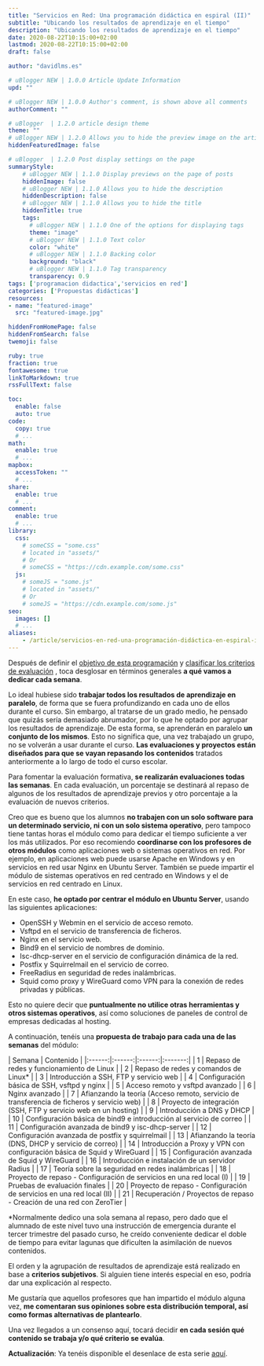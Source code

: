 ```yaml
---
title: "Servicios en Red: Una programación didáctica en espiral (II)"
subtitle: "Ubicando los resultados de aprendizaje en el tiempo"
description: "Ubicando los resultados de aprendizaje en el tiempo"
date: 2020-08-22T10:15:00+02:00
lastmod: 2020-08-22T10:15:00+02:00
draft: false

author: "davidlms.es"

# uBlogger NEW | 1.0.0 Article Update Information
upd: ""

# uBlogger NEW | 1.0.0 Author's comment, is shown above all comments
authorComment: ""

# uBlogger  | 1.2.0 article design theme
theme: ""
# uBlogger NEW | 1.2.0 Allows you to hide the preview image on the article page
hiddenFeaturedImage: false

# uBlogger  | 1.2.0 Post display settings on the page
summaryStyle:
    # uBlogger NEW | 1.1.0 Display previews on the page of posts
    hiddenImage: false
    # uBlogger NEW | 1.1.0 Allows you to hide the description
    hiddenDescription: false
    # uBlogger NEW | 1.1.0 Allows you to hide the title
    hiddenTitle: true
    tags:
      # uBlogger NEW | 1.1.0 One of the options for displaying tags
      theme: "image"
      # uBlogger NEW | 1.1.0 Text color
      color: "white"
      # uBlogger NEW | 1.1.0 Backing color
      background: "black"
      # uBlogger NEW | 1.1.0 Tag transparency
      transparency: 0.9
tags: ['programacion didactica','servicios en red']
categories: ['Propuestas didácticas']
resources:
- name: "featured-image"
  src: "featured-image.jpg"

hiddenFromHomePage: false
hiddenFromSearch: false
twemoji: false

ruby: true
fraction: true
fontawesome: true
linkToMarkdown: true
rssFullText: false

toc:
  enable: false
  auto: true
code:
  copy: true
  # ...
math:
  enable: true
  # ...
mapbox:
  accessToken: ""
  # ...
share:
  enable: true
  # ...
comment:
  enable: true
  # ...
library:
  css:
    # someCSS = "some.css"
    # located in "assets/"
    # Or
    # someCSS = "https://cdn.example.com/some.css"
  js:
    # someJS = "some.js"
    # located in "assets/"
    # Or
    # someJS = "https://cdn.example.com/some.js"
seo:
  images: []
  # ...
aliases:
    - /article/servicios-en-red-una-programación-didáctica-en-espiral-ii/
---
```

Después de definir el  [objetivo de esta programación](https://davidlms.com/article/girando-alrededor-del-aprendizaje-una-programaci%C3%B3n-did%C3%A1ctica-en-espiral/)  y  [clasificar los criterios de evaluación](https://davidlms.com/article/servicios-en-red-una-programaci%C3%B3n-did%C3%A1ctica-en-espiral/) , toca desglosar en términos generales **a qué vamos a dedicar cada semana**.

Lo ideal hubiese sido **trabajar todos los resultados de aprendizaje en paralelo**, de forma que se fuera profundizando en cada uno de ellos durante el curso. Sin embargo, al tratarse de un grado medio, he pensado que quizás sería demasiado abrumador, por lo que he optado por agrupar los resultados de aprendizaje. De esta forma, se aprenderán en paralelo **un conjunto de los mismos**. Esto no significa que, una vez trabajado un grupo, no se volverán a usar durante el curso. **Las evaluaciones y proyectos están diseñados para que se vayan repasando los contenidos** tratados anteriormente a lo largo de todo el curso escolar.

Para fomentar la evaluación formativa, **se realizarán evaluaciones todas las semanas**. En cada evaluación, un porcentaje se destinará al repaso de algunos de los resultados de aprendizaje previos y otro porcentaje a la evaluación de nuevos criterios.

Creo que es bueno que los alumnos **no trabajen con un solo software para un determinado servicio, ni con un solo sistema operativo**, pero tampoco tiene tantas horas el módulo como para dedicar el tiempo suficiente a ver los más utilizados. Por eso recomiendo **coordinarse con los profesores de otros módulos** como aplicaciones web o sistemas operativos en red. Por ejemplo, en aplicaciones web puede usarse Apache en Windows y en servicios en red usar Nginx en Ubuntu Server. También se puede impartir el módulo de sistemas operativos en red centrado en Windows y el de servicios en red centrado en Linux.

En este caso, **he optado por centrar el módulo en Ubuntu Server**, usando las siguientes aplicaciones:
* OpenSSH y Webmin en el servicio de acceso remoto.
* Vsftpd en el servicio de transferencia de ficheros.
* Nginx en el servicio web.
* Bind9 en el servicio de nombres de dominio.
* Isc-dhcp-server en el servicio de configuración dinámica de la red.
* Postfix y Squirrelmail en el servicio de correo.
* FreeRadius en seguridad de redes inalámbricas.
* Squid como proxy y WireGuard como VPN para la conexión de redes privadas y públicas.

Esto no quiere decir que **puntualmente no utilice otras herramientas y otros sistemas operativos**, así como soluciones de paneles de control de empresas dedicadas al hosting.

A continuación, tenéis una **propuesta de trabajo para cada una de las semanas** del módulo:

| Semana | Contenido |
|:------:|:------:|:------:|:-------:|
|   1   |   Repaso de redes y funcionamiento de Linux   |
|   2   |   Repaso de redes y comandos de Linux*   |
|   3   |   Introducción a SSH, FTP y servicio web   |
|   4   |   Configuración básica de SSH, vsftpd y nginx   |
|   5  |   Acceso remoto y vsftpd avanzado   |
|   6   |   Nginx avanzado   |
|   7   |   Afianzando la teoría (Acceso remoto, servicio de transferencia de ficheros y servicio web)   |
|   8   |   Proyecto de integración (SSH, FTP y servicio web en un hosting)   |
|   9   |   Introducción a DNS y DHCP   |
|   10   |   Configuración básica de bind9 e introducción al servicio de correo   |
|   11   |   Configuración avanzada de bind9 y isc-dhcp-server   |
|   12   |   Configuración avanzada de postfix y squirrelmail   |
|   13   |   Afianzando la teoría (DNS, DHCP y servicio de correo)   |
|   14   |   Introducción a Proxy y VPN con configuración básica de Squid y  WireGuard   |
|   15   |   Configuración avanzada de Squid y WireGuard   |
|   16   |   Introducción e instalación de un servidor Radius   |
|   17   |   Teoría sobre la seguridad en redes inalámbricas   |
|   18   |   Proyecto de repaso - Configuración de servicios en una red local (I)   |
|   19   |   Pruebas de evaluación finales   |
|   20   |   Proyecto de repaso - Configuración de servicios en una red local (II)   |
|   21   |   Recuperación / Proyectos de repaso - Creación de una red con ZeroTier   |

*Normalmente dedico una sola semana al repaso, pero dado que el alumnado de este nivel tuvo una instrucción de emergencia durante el tercer trimestre del pasado curso, he creído conveniente dedicar el doble de tiempo para evitar lagunas que dificulten la asimilación de nuevos contenidos.

El orden y la agrupación de resultados de aprendizaje está realizado en base a **criterios subjetivos**. Si alguien tiene interés especial en eso, podría dar una explicación al respecto.

Me gustaría que aquellos profesores que han impartido el módulo alguna vez, **me comentaran sus opiniones sobre esta distribución temporal, así como formas alternativas de plantearlo**.

Una vez llegados a un consenso aquí, tocará decidir **en cada sesión qué contenido se trabaja y/o qué criterio se evalúa**.

**Actualización**: Ya tenéis disponible el desenlace de esta serie [aquí](https://davidlms.com/article/servicios-en-red-una-programaci%C3%B3n-did%C3%A1ctica-en-espiral-y-iii/).

